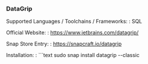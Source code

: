 ### DataGrip

Supported Languages / Toolchains / Frameworks:
: SQL

Official Website:
: https://www.jetbrains.com/datagrip/

Snap Store Entry:
: https://snapcraft.io/datagrip

Installation:
: ```text
  sudo snap install datagrip --classic
  ```
